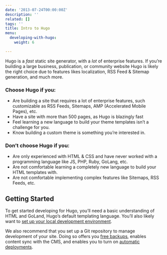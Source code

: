 ```yaml
---
date: '2013-07-24T00:00:00Z'
description: ''
related: []
tags: ''
title: Intro to Hugo
menu:
  developing-with-hugo:
    weight: 6

---
```

Hugo is a *fast* static site generator, with a *lot* of enterprise features. If you’re building a large business, publication, or community website Hugo is likely the right choice due to features likes localization, RSS Feed & Sitemap generation, and much more.

### Choose Hugo if you:

* Are building a site that requires a lot of enterprise features, such customizable as RSS Feeds, Sitemaps, AMP (Accelerated Mobile Pages), etc.
* Have a site with more than 500 pages, as Hugo is blazingly fast 
* Feel learning a new language to build your theme templates isn’t a challenge for you.
* Know building a custom theme is something you’re interested in.

### Don’t choose Hugo if you:

* Are only experienced with HTML & CSS and have never worked with a programming language like JS, PHP, Ruby, GoLang, etc.
* Are not comfortable learning a completely new language to build your HTML templates with.
* Are not comfortable implementing complex features like Sitemaps, RSS Feeds, etc.

## Getting Started
To get started developing for Hugo, you’ll need a basic understanding of HTML and GoLand, Hugo’s default templating language. You’ll also likely want to [set up your local development environment][1].

We also recommend that you set up a Git repository to manage development of your site. Doing so offers you [free backups][2], enables content sync with the CMS, and enables you to turn on [automatic deployments][3].

<!-- Once you’re ready, feel free to use our [Hugo starter site](), which walks you through Forestry’s core features and provides a great starting point for your own website. -->

[1]:	/docs/developing-with-hugo/local-development
[2]:	/docs/deployment-and-management/backups
[3]:	/docs/deployment-and-management/setting-up-deployment
